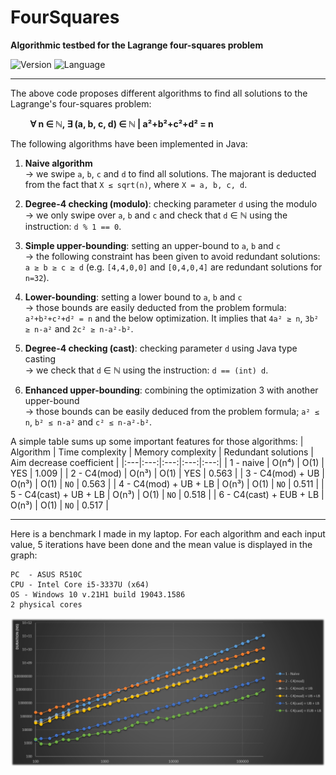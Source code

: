 # FourSquares

**Algorithmic testbed for the Lagrange four-squares problem**

![Version](https://img.shields.io/badge/Version-1.0-blue)
![Language](https://img.shields.io/badge/Language-JavaSE_1.8-green)

------

The above code proposes different algorithms to find all solutions to the Lagrange's four-squares problem:

&nbsp; &nbsp; &nbsp; &nbsp; **∀ n ∈ ℕ, ∃ (a, b, c, d) ∈ ℕ | a²+b²+c²+d² = n**

The following algorithms have been implemented in Java:

1) **Naive algorithm**<br/>→ we swipe `a`, `b`, `c` and `d` to find all solutions. The majorant is deducted from the fact that `X ≤ sqrt(n)`, where `X = a, b, c, d`.

2) **Degree-4 checking (modulo)**: checking parameter `d` using the modulo<br/>→ we only swipe over `a`, `b` and `c` and check that `d` ∈ ℕ using the instruction: `d % 1 == 0`.

3) **Simple upper-bounding**: setting an upper-bound to `a`, `b` and `c`<br/>→ the following constraint has been given to avoid redundant solutions: `a ≥ b ≥ c ≥ d` (e.g. `[4,4,0,0]` and `[0,4,0,4]` are redundant solutions for `n=32`).

4) **Lower-bounding**: setting a lower bound to `a`, `b` and `c`<br/>→ those bounds are easily deducted from the problem formula: `a²+b²+c²+d² = n` and the below optimization. It implies that `4a² ≥ n`, `3b² ≥ n-a²` and `2c² ≥ n-a²-b²`.

5) **Degree-4 checking (cast)**: checking parameter `d` using Java type casting<br/>→ we check that `d` ∈ ℕ using the instruction: `d == (int) d`.

6) **Enhanced upper-bounding**: combining the optimization 3 with another upper-bound<br/>→ those bounds can be easily deduced from the problem formula; `a² ≤ n`, `b² ≤ n-a²` and `c² ≤ n-a²-b²`.

A simple table sums up some important features for those algorithms:
| Algorithm | Time complexity | Memory complexity | Redundant solutions | Aim decrease coefficient |
|:---|:---:|:---:|:---:|:---:|
| 1 - naive | O(n⁴) | O(1) | YES | 1.009 |
| 2 - C4(mod) | O(n³) | O(1) | YES | 0.563 |
| 3 - C4(mod) + UB | O(n³) | O(1) | `NO` | 0.563 |
| 4 - C4(mod) + UB + LB | O(n³) | O(1) | `NO` | 0.511 |
| 5 - C4(cast) + UB + LB | O(n³) | O(1) | `NO` | 0.518 |
| 6 - C4(cast) + EUB + LB | O(n³) | O(1) | `NO` | 0.517 |

---

Here is a benchmark I made in my laptop. For each algorithm and each input value, 5 iterations have been done and the mean value is displayed in the graph:

    PC  - ASUS R510C
    CPU - Intel Core i5-3337U (x64)
    OS - Windows 10 v.21H1 build 19043.1586
    2 physical cores
    
![Benchmark from 100 to 200.000](res/benchmark_1e2_2e6.png)
